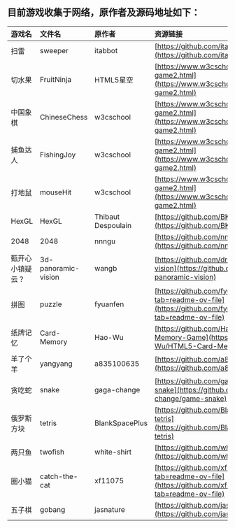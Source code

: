 ## 目前游戏收集于网络，原作者及源码地址如下：

| 游戏名 | 文件名 | 原作者 | 资源链接 |
|:---|:---|:---|:---|
| 扫雷 | sweeper | itabbot | [https://github.com/itabbot/mine-sweeper](https://github.com/itabbot/mine-sweeper) |
| 切水果 | FruitNinja | HTML5星空 | [https://www.w3cschool.cn/html5/html5-game2.html](https://www.w3cschool.cn/html5/html5-game2.html) |
| 中国象棋 | ChineseChess | w3cschool | [https://www.w3cschool.cn/html5/html5-game2.html](https://www.w3cschool.cn/html5/html5-game2.html) |
| 捕鱼达人 | FishingJoy | w3cschool | [https://www.w3cschool.cn/html5/html5-game2.html](https://www.w3cschool.cn/html5/html5-game2.html) |
| 打地鼠 | mouseHit | w3cschool | [https://www.w3cschool.cn/html5/html5-game2.html](https://www.w3cschool.cn/html5/html5-game2.html) |
| HexGL | HexGL | Thibaut Despoulain | [https://github.com/BKcore/HexGL](https://github.com/BKcore/HexGL) |
| 2048 | 2048 | nnngu | [https://github.com/nnngu/js_game_2048](https://github.com/nnngu/js_game_2048) |
| 甄开心小镇疑云？ | 3d-panoramic-vision | wangb | [https://github.com/dragonir/3d-panoramic-vision](https://github.com/dragonir/3d-panoramic-vision) |
| 拼图 | puzzle | fyuanfen | [https://github.com/fyuanfen/html5-puzzle?tab=readme-ov-file](https://github.com/fyuanfen/html5-puzzle?tab=readme-ov-file) |
| 纸牌记忆 | Card-Memory | Hao-Wu | [https://github.com/Hao-Wu/HTML5-Card-Memory-Game](https://github.com/Hao-Wu/HTML5-Card-Memory-Game) |
| 羊了个羊 | yangyang | a835100635 | [https://github.com/a835100635/yangyang](https://github.com/a835100635/yangyang) |
| 贪吃蛇 | snake | gaga-change | [https://github.com/gaga-change/game-snake](https://github.com/gaga-change/game-snake) |
| 俄罗斯方块 | tetris | BlankSpacePlus | [https://github.com/BlankSpacePlus/javascript-tetris](https://github.com/BlankSpacePlus/javascript-tetris) |
| 两只鱼 | twofish | white-shirt | [https://github.com/white-shirt/HTML5-Game](https://github.com/white-shirt/HTML5-Game) |
| 圈小猫 | catch-the-cat | xf11075 | [https://github.com/xf11075/catch-the-cat?tab=readme-ov-file](https://github.com/xf11075/catch-the-cat?tab=readme-ov-file) |
| 五子棋 | gobang | jasnature | [https://github.com/jasnature/gobang_html5](https://github.com/jasnature/gobang_html5) |
